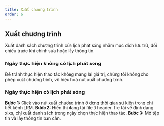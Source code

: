 ```yaml
---
title: Xuất chương trình
order: 6
---
```

## Xuất chương trình	
Xuất danh sách chương trình của lịch phát sóng nhằm mục đích lưu trữ, đối chiếu trước khi chỉnh sửa hoặc lấy thông tin.

### Ngày thực hiện không có lịch phát sóng
Để tránh thực hiện thao tác không mang lại giá trị, chúng tôi không cho phép xuất chương trình, vô hiệu hoá nút xuất chương trình.
### Ngày thực hiện có lịch phát sóng
**Bước 1:** Click vào nút xuất chương trình ở dòng thời gian sự kiện trong chi tiết kênh LRM.
**Bước 2:** Hiển thị đang tải file ở header. file tải về định dạng xlxs, chỉ xuất danh sách trong ngày chọn thực hiện thao tác.
**Bước 3:** Mở tệp tin và lấy thông tin bạn cần.